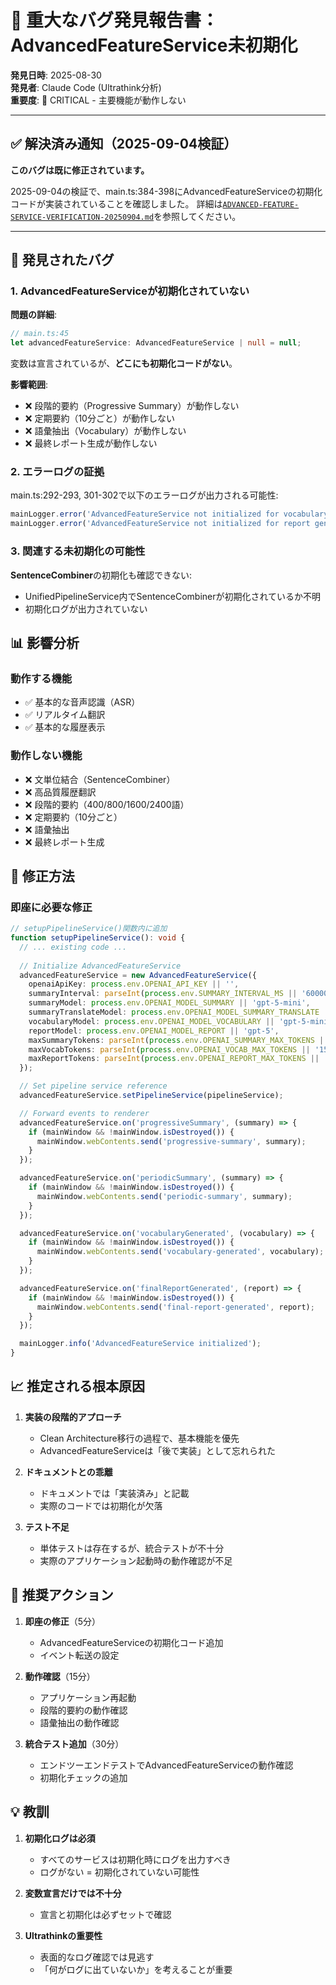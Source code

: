 # 🔴 重大なバグ発見報告書：AdvancedFeatureService未初期化

**発見日時**: 2025-08-30  
**発見者**: Claude Code (Ultrathink分析)  
**重要度**: 🔴 CRITICAL - 主要機能が動作しない

---

## ✅ 解決済み通知（2025-09-04検証）

**このバグは既に修正されています。**

2025-09-04の検証で、main.ts:384-398にAdvancedFeatureServiceの初期化コードが実装されていることを確認しました。
詳細は[`ADVANCED-FEATURE-SERVICE-VERIFICATION-20250904.md`](ADVANCED-FEATURE-SERVICE-VERIFICATION-20250904.md)を参照してください。

---

## 🐛 発見されたバグ

### 1. AdvancedFeatureServiceが初期化されていない

**問題の詳細**:
```typescript
// main.ts:45
let advancedFeatureService: AdvancedFeatureService | null = null;
```

変数は宣言されているが、**どこにも初期化コードがない**。

**影響範囲**:
- ❌ 段階的要約（Progressive Summary）が動作しない
- ❌ 定期要約（10分ごと）が動作しない
- ❌ 語彙抽出（Vocabulary）が動作しない
- ❌ 最終レポート生成が動作しない

### 2. エラーログの証拠

main.ts:292-293, 301-302で以下のエラーログが出力される可能性:
```typescript
mainLogger.error('AdvancedFeatureService not initialized for vocabulary generation');
mainLogger.error('AdvancedFeatureService not initialized for report generation');
```

### 3. 関連する未初期化の可能性

**SentenceCombiner**の初期化も確認できない:
- UnifiedPipelineService内でSentenceCombinerが初期化されているか不明
- 初期化ログが出力されていない

## 📊 影響分析

### 動作する機能
- ✅ 基本的な音声認識（ASR）
- ✅ リアルタイム翻訳
- ✅ 基本的な履歴表示

### 動作しない機能
- ❌ 文単位結合（SentenceCombiner）
- ❌ 高品質履歴翻訳
- ❌ 段階的要約（400/800/1600/2400語）
- ❌ 定期要約（10分ごと）
- ❌ 語彙抽出
- ❌ 最終レポート生成

## 🔧 修正方法

### 即座に必要な修正

```typescript
// setupPipelineService()関数内に追加
function setupPipelineService(): void {
  // ... existing code ...
  
  // Initialize AdvancedFeatureService
  advancedFeatureService = new AdvancedFeatureService({
    openaiApiKey: process.env.OPENAI_API_KEY || '',
    summaryInterval: parseInt(process.env.SUMMARY_INTERVAL_MS || '600000'),
    summaryModel: process.env.OPENAI_MODEL_SUMMARY || 'gpt-5-mini',
    summaryTranslateModel: process.env.OPENAI_MODEL_SUMMARY_TRANSLATE || 'gpt-5-nano',
    vocabularyModel: process.env.OPENAI_MODEL_VOCABULARY || 'gpt-5-mini',
    reportModel: process.env.OPENAI_MODEL_REPORT || 'gpt-5',
    maxSummaryTokens: parseInt(process.env.OPENAI_SUMMARY_MAX_TOKENS || '1500'),
    maxVocabTokens: parseInt(process.env.OPENAI_VOCAB_MAX_TOKENS || '1500'),
    maxReportTokens: parseInt(process.env.OPENAI_REPORT_MAX_TOKENS || '8192'),
  });

  // Set pipeline service reference
  advancedFeatureService.setPipelineService(pipelineService);

  // Forward events to renderer
  advancedFeatureService.on('progressiveSummary', (summary) => {
    if (mainWindow && !mainWindow.isDestroyed()) {
      mainWindow.webContents.send('progressive-summary', summary);
    }
  });

  advancedFeatureService.on('periodicSummary', (summary) => {
    if (mainWindow && !mainWindow.isDestroyed()) {
      mainWindow.webContents.send('periodic-summary', summary);
    }
  });

  advancedFeatureService.on('vocabularyGenerated', (vocabulary) => {
    if (mainWindow && !mainWindow.isDestroyed()) {
      mainWindow.webContents.send('vocabulary-generated', vocabulary);
    }
  });

  advancedFeatureService.on('finalReportGenerated', (report) => {
    if (mainWindow && !mainWindow.isDestroyed()) {
      mainWindow.webContents.send('final-report-generated', report);
    }
  });

  mainLogger.info('AdvancedFeatureService initialized');
}
```

## 📈 推定される根本原因

1. **実装の段階的アプローチ**
   - Clean Architecture移行の過程で、基本機能を優先
   - AdvancedFeatureServiceは「後で実装」として忘れられた

2. **ドキュメントとの乖離**
   - ドキュメントでは「実装済み」と記載
   - 実際のコードでは初期化が欠落

3. **テスト不足**
   - 単体テストは存在するが、統合テストが不十分
   - 実際のアプリケーション起動時の動作確認が不足

## 🎯 推奨アクション

1. **即座の修正**（5分）
   - AdvancedFeatureServiceの初期化コード追加
   - イベント転送の設定

2. **動作確認**（15分）
   - アプリケーション再起動
   - 段階的要約の動作確認
   - 語彙抽出の動作確認

3. **統合テスト追加**（30分）
   - エンドツーエンドテストでAdvancedFeatureServiceの動作確認
   - 初期化チェックの追加

## 💡 教訓

1. **初期化ログは必須**
   - すべてのサービスは初期化時にログを出力すべき
   - ログがない = 初期化されていない可能性

2. **変数宣言だけでは不十分**
   - 宣言と初期化は必ずセットで確認

3. **Ultrathinkの重要性**
   - 表面的なログ確認では見逃す
   - 「何がログに出ていないか」を考えることが重要